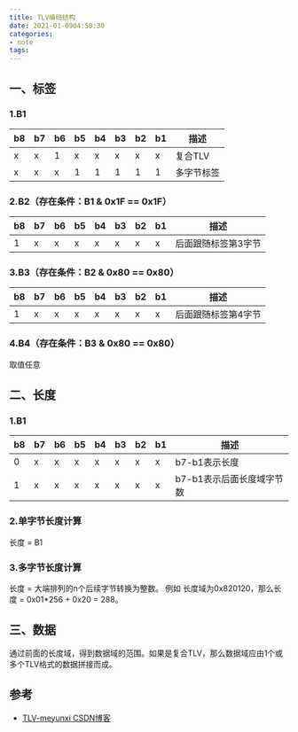 ```yaml
---
title: TLV编码结构
date: 2021-01-0904:50:30
categories: 
- note
tags: 
---
```


## 一、标签

### 1.B1
|b8	|b7	|b6	|b5	|b4	|b3	|b2	|b1	|描述|
| ----	| ----	| ----	| ----	| ----	| ----	| ----	| ----	| ---- |
|x	|x	|1	|x	|x	|x	|x	|x	|复合TLV|
|x	|x	|x	|1	|1	|1	|1	|1	|多字节标签|

### 2.B2（存在条件：B1 & 0x1F == 0x1F）
|b8	|b7	|b6	|b5	|b4	|b3	|b2	|b1	|描述|
| ----	| ----	| ----	| ----	| ----	| ----	| ----	| ----	| ---- |
|1	|x	|x	|x	|x	|x	|x	|x	|后面跟随标签第3字节|

### 3.B3（存在条件：B2 & 0x80 == 0x80）
|b8	|b7	|b6	|b5	|b4	|b3	|b2	|b1	|描述|
| ----	| ----	| ----	| ----	| ----	| ----	| ----	| ----	| ---- |
|1	|x	|x	|x	|x	|x	|x	|x	|后面跟随标签第4字节|

### 4.B4（存在条件：B3 & 0x80 == 0x80）
取值任意

## 二、长度

### 1.B1
|b8	|b7	|b6	|b5	|b4	|b3	|b2	|b1	|描述|
| ----	| ----	| ----	| ----	| ----	| ----	| ----	| ----	| ---- |
|0	|x	|x	|x	|x	|x	|x	|x	|b7-b1表示长度|
|1	|x	|x	|x	|x	|x	|x	|x	|b7-b1表示后面长度域字节数|

### 2.单字节长度计算
长度 = B1

### 3.多字节长度计算
长度 = 大端排列的n个后续字节转换为整数。
例如 长度域为0x820120，那么长度 = 0x01*256 + 0x20 = 288。

## 三、数据
通过前面的长度域，得到数据域的范围。如果是复合TLV，那么数据域应由1个或多个TLV格式的数据拼接而成。

## 参考
 - [TLV-meyunxi CSDN博客](https://blog.csdn.net/meyunxi/article/details/102870585)